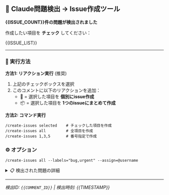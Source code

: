 ## 🤖 Claude問題検出 → Issue作成ツール

**{{ISSUE_COUNT}}件の問題が検出されました** 

作成したい項目を **チェック** してください：

{{ISSUE_LIST}}

---

### 🎯 実行方法

**方法1: リアクション実行** (推奨)
1. 上記のチェックボックスを選択
2. このコメントに以下のリアクションを追加：
   - 🚀 = 選択した項目を **個別にissue作成**
   - 📦 = 選択した項目を **1つのissueにまとめて作成**

**方法2: コマンド実行**
```
/create-issues selected    # チェックした項目を作成
/create-issues all         # 全項目を作成  
/create-issues 1,3,5       # 番号指定で作成
```

### ⚙️ オプション
```
/create-issues all --labels="bug,urgent" --assign=@username
```

<details>
<summary>📋 検出された問題の詳細</summary>

{{ISSUE_DETAILS}}

</details>

---
_検出ID: `{{COMMENT_ID}}` | 検出時刻: {{TIMESTAMP}}_